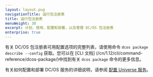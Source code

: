 ```yaml
---
layout: layout.pug
navigationTitle: 运行包注册表
title: 运行包注册表
menuWeight: 30
excerpt: 计划、使用、配置和部署，以及管理 DC/OS 包注册表
enterprise: true
---
```

有关 DC/OS 包注册表可用配置选项的完整列表，请使用命令 `dcos package describe --config` 获取。您可以在 [CLI 文档] (/cn/1.12/cli/command-reference/dcos-package/)中找到有关 `dcos package` 命令的更多信息。

有关如何配置和部署 DC/OS 服务的详细说明，请参阅 [配置 Universe 服务](/cn/1.12/deploying-services/config-universe-service/)。
